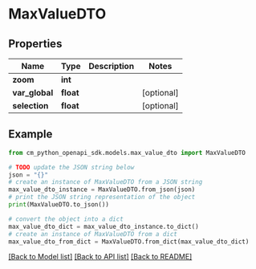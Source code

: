 # MaxValueDTO


## Properties

Name | Type | Description | Notes
------------ | ------------- | ------------- | -------------
**zoom** | **int** |  | 
**var_global** | **float** |  | [optional] 
**selection** | **float** |  | [optional] 

## Example

```python
from cm_python_openapi_sdk.models.max_value_dto import MaxValueDTO

# TODO update the JSON string below
json = "{}"
# create an instance of MaxValueDTO from a JSON string
max_value_dto_instance = MaxValueDTO.from_json(json)
# print the JSON string representation of the object
print(MaxValueDTO.to_json())

# convert the object into a dict
max_value_dto_dict = max_value_dto_instance.to_dict()
# create an instance of MaxValueDTO from a dict
max_value_dto_from_dict = MaxValueDTO.from_dict(max_value_dto_dict)
```
[[Back to Model list]](../README.md#documentation-for-models) [[Back to API list]](../README.md#documentation-for-api-endpoints) [[Back to README]](../README.md)


